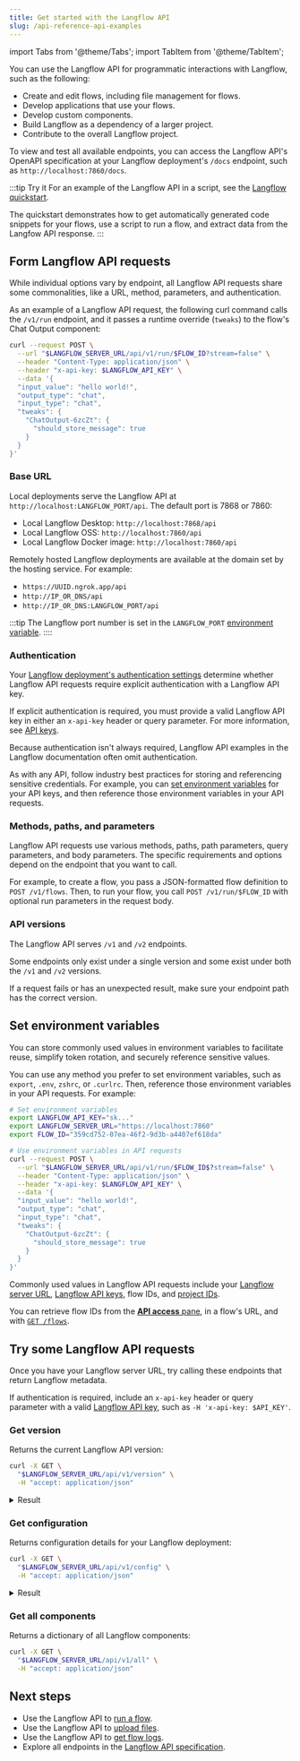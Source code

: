 ```yaml
---
title: Get started with the Langflow API
slug: /api-reference-api-examples
---
```


import Tabs from '@theme/Tabs';
import TabItem from '@theme/TabItem';

You can use the Langflow API for programmatic interactions with Langflow, such as the following:

* Create and edit flows, including file management for flows.
* Develop applications that use your flows.
* Develop custom components.
* Build Langflow as a dependency of a larger project.
* Contribute to the overall Langflow project.

To view and test all available endpoints, you can access the Langflow API's OpenAPI specification at your Langflow deployment's `/docs` endpoint, such as `http://localhost:7860/docs`.

:::tip Try it
For an example of the Langflow API in a script, see the [Langflow quickstart](/get-started-quickstart).

The quickstart demonstrates how to get automatically generated code snippets for your flows, use a script to run a flow, and extract data from the Langfow API response.
:::

## Form Langflow API requests

While individual options vary by endpoint, all Langflow API requests share some commonalities, like a URL, method, parameters, and authentication.

As an example of a Langflow API request, the following curl command calls the `/v1/run` endpoint, and it passes a runtime override (`tweaks`) to the flow's Chat Output component:

```bash
curl --request POST \
  --url "$LANGFLOW_SERVER_URL/api/v1/run/$FLOW_ID?stream=false" \
  --header "Content-Type: application/json" \
  --header "x-api-key: $LANGFLOW_API_KEY" \
  --data '{
  "input_value": "hello world!",
  "output_type": "chat",
  "input_type": "chat",
  "tweaks": {
    "ChatOutput-6zcZt": {
      "should_store_message": true
    }
  }
}'
```

### Base URL

<!-- For 1.5
By default, local deployments serve the Langflow API at `http://localhost:7860/api`.

Remotely hosted Langflow deployments are available at the domain set by the hosting service, such as `http://IP_OR_DNS/api` or `http://IP_OR_DNS:LANGFLOW_PORT/api`.

You can configure the Langflow port number in the `LANGFLOW_PORT` [environment variable](/environment-variables).
-->

Local deployments serve the Langflow API at `http://localhost:LANGFLOW_PORT/api`.
The default port is 7868 or 7860:

* Local Langflow Desktop: `http://localhost:7868/api`
* Local Langflow OSS: `http://localhost:7860/api`
* Local Langflow Docker image: `http://localhost:7860/api`

Remotely hosted Langflow deployments are available at the domain set by the hosting service.
For example:

* `https://UUID.ngrok.app/api`
* `http://IP_OR_DNS/api`
* `http://IP_OR_DNS:LANGFLOW_PORT/api`

:::tip
The Langflow port number is set in the `LANGFLOW_PORT` [environment variable](/environment-variables).
::::

### Authentication

Your [Langflow deployment's authentication settings](/configuration-authentication) determine whether Langflow API requests require explicit authentication with a Langflow API key.

If explicit authentication is required, you must provide a valid Langflow API key in either an `x-api-key` header or query parameter.
For more information, see [API keys](/configuration-api-keys).

Because authentication isn't always required, Langflow API examples in the Langflow documentation often omit authentication.

As with any API, follow industry best practices for storing and referencing sensitive credentials.
For example, you can [set environment variables](#set-environment-variables) for your API keys, and then reference those environment variables in your API requests.

### Methods, paths, and parameters

Langflow API requests use various methods, paths, path parameters, query parameters, and body parameters.
The specific requirements and options depend on the endpoint that you want to call.

For example, to create a flow, you pass a JSON-formatted flow definition to `POST /v1/flows`.
Then, to run your flow, you call `POST /v1/run/$FLOW_ID` with optional run parameters in the request body.

### API versions

The Langflow API serves `/v1` and `/v2` endpoints.

Some endpoints only exist under a single version and some exist under both the `/v1` and `/v2` versions.

If a request fails or has an unexpected result, make sure your endpoint path has the correct version.

## Set environment variables

You can store commonly used values in environment variables to facilitate reuse, simplify token rotation, and securely reference sensitive values.

You can use any method you prefer to set environment variables, such as `export`, `.env`, `zshrc`, or `.curlrc`.
Then, reference those environment variables in your API requests.
For example:

```bash
# Set environment variables
export LANGFLOW_API_KEY="sk..."
export LANGFLOW_SERVER_URL="https://localhost:7860"
export FLOW_ID="359cd752-07ea-46f2-9d3b-a4407ef618da"

# Use environment variables in API requests
curl --request POST \
  --url "$LANGFLOW_SERVER_URL/api/v1/run/$FLOW_ID$?stream=false" \
  --header "Content-Type: application/json" \
  --header "x-api-key: $LANGFLOW_API_KEY" \
  --data '{
  "input_value": "hello world!",
  "output_type": "chat",
  "input_type": "chat",
  "tweaks": {
    "ChatOutput-6zcZt": {
      "should_store_message": true
    }
  }
}'
```

Commonly used values in Langflow API requests include your [Langflow server URL](#base-url), [Langflow API keys](/configuration-api-keys), flow IDs, and [project IDs](/api-projects#read-projects).

You can retrieve flow IDs from the [**API access** pane](/concepts-publish#api-access), in a flow's URL, and with [`GET /flows`](/api-flows#read-flows).

## Try some Langflow API requests

Once you have your Langflow server URL, try calling these endpoints that return Langflow metadata.

If authentication is required, include an `x-api-key` header or query parameter with a valid [Langflow API key](/configuration-api-keys), such as `-H 'x-api-key: $API_KEY'`.

### Get version

Returns the current Langflow API version:

```bash
curl -X GET \
  "$LANGFLOW_SERVER_URL/api/v1/version" \
  -H "accept: application/json"
```

<details>
<summary>Result</summary>
```text
{
    "version": "1.1.1",
    "main_version": "1.1.1",
    "package": "Langflow"
}
```
</details>

### Get configuration

Returns configuration details for your Langflow deployment:

```bash
curl -X GET \
  "$LANGFLOW_SERVER_URL/api/v1/config" \
  -H "accept: application/json"
```

<details>
<summary>Result</summary>
```json
{
  "feature_flags": {
    "mvp_components": false
  },
  "frontend_timeout": 0,
  "auto_saving": true,
  "auto_saving_interval": 1000,
  "health_check_max_retries": 5,
  "max_file_size_upload": 100
}
```
</details>

### Get all components

Returns a dictionary of all Langflow components:

```bash
curl -X GET \
  "$LANGFLOW_SERVER_URL/api/v1/all" \
  -H "accept: application/json"
```

## Next steps

- Use the Langflow API to [run a flow](/api-flows-run).
- Use the Langflow API to [upload files](/api-files).
- Use the Langflow API to [get flow logs](/api-logs).
- Explore all endpoints in the [Langflow API specification](/api).